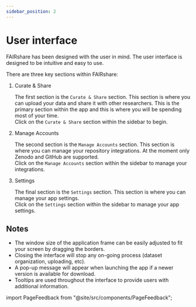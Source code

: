 ```yaml
---
sidebar_position: 2
---
```


# User interface

FAIRshare has been designed with the user in mind. The user interface is designed to be intuitive and easy to use.

There are three key sections within FAIRshare:

1. Curate & Share

   The first section is the `Curate & Share` section. This section is where you can upload your data and share it with other researchers. This is the primary section within the app and this is where you will be spending most of your time.  
   Click on the `Curate & Share` section within the sidebar to begin.

2. Manage Accounts

   The second section is the `Manage Accounts` section. This section is where you can manage your repository integrations. At the moment only Zenodo and GitHub are supported.  
   Click on the `Manage Accounts` section within the sidebar to manage your integrations.

3. Settings

   The final section is the `Settings` section. This section is where you can manage your app settings.  
   Click on the `Settings` section within the sidebar to manage your app settings.

## Notes

- The window size of the application frame can be easily adjusted to fit your screen by dragging the borders.
- Closing the interface will stop any on-going process (dataset organization, uploading, etc).
- A pop-up message will appear when launching the app if a newer version is available for download.
- Tooltips are used throughout the interface to provide users with additional information.

import PageFeedback from "@site/src/components/PageFeedback";

<PageFeedback />
